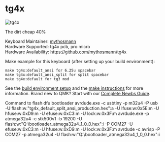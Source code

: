# tg4x

![tg4x](https://imgur.com/gallery/OM9EhMF)

The dirt cheap 40%

Keyboard Maintainer: [mythosmann](https://github.com/mythosmann)  
Hardware Supported: tg4x pcb, pro micro  
Hardware Availability: https://github.com/mythosmann/tg4x

Make example for this keyboard (after setting up your build environment):

    make tg4x:default_ansi for 6.25u spacebar
    make tg4x:default_ansi_split for split spacebar
    make tg4x:default for tg3 mod

See the [build environment setup](https://docs.qmk.fm/#/getting_started_build_tools) and the [make instructions](https://docs.qmk.fm/#/getting_started_make_guide) for more information. Brand new to QMK? Start with our [Complete Newbs Guide](https://docs.qmk.fm/#/newbs).

Command to flash dfu bootloader avrdude.exe -c usbtiny -p m32u4 -P usb -U flash:w:"tg4x_default_split_ansi_production.hex":a -U lfuse:w:0x5E:m -U hfuse:w:0xD9:m -U efuse:w:0xC3:m -U lock:w:0x3F:m
avrdude.exe -p atmega32u4 -c stk500v1 -b 19200 -U flash:w:"Q:\bootloader_atmega32u4_1_0_0.hex":i -P COM27 -U efuse:w:0xC3:m -U hfuse:w:0xD9:m -U lock:w:0x3F:m
avrdude -c avrisp -P COM27 -p atmega32u4 -U flash:w:"Q:\bootloader_atmega32u4_1_0_0.hex":i

